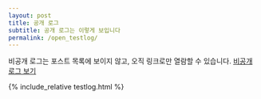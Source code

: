 ```yaml
---
layout: post
title: 공개 로그
subtitle: 공개 로그는 이렇게 보입니다
permalink: /open_testlog/
---
```


비공개 로그는 포스트 목록에 보이지 않고, 오직 링크로만 열람할 수 있습니다.
[비공개 로그 보기](https://jbblily.github.io/hidden_testlog/)

{% include_relative testlog.html %}

